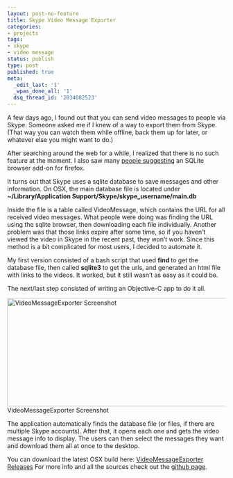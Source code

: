 ```yaml
---
layout: post-no-feature
title: Skype Video Message Exporter
categories:
- projects
tags:
- skype
- video message
status: publish
type: post
published: true
meta:
  _edit_last: '1'
  _wpas_done_all: '1'
  dsq_thread_id: '2034082523'
---
```

A few days ago, I found out that you can send video messages to people via Skype. Someone asked me if I knew of a way to export them from Skype. (That way you can watch them while offline, back them up for later, or whatever else you might want to do.)

After searching around the web for a while, I realized that there is no such feature at the moment. I also saw many <a href="http://community.skype.com/t5/Windows-desktop-client/Save-a-received-Video-Message/td-p/1716649">people suggesting</a> an SQLite browser add-on for firefox.

It turns out that Skype uses a sqlite database to save messages and other information. On OSX, the main database file is located under <strong>~/Library/Application Support/Skype/skype_username/main.db</strong>

Inside the file is a table called VideoMessage, which contains the URL for all received video messages. What people were doing was finding the URL using the sqlite browser, then downloading each file individually. Another problem was that those links expire after some time, so if you haven’t viewed the video in Skype in the recent past, they won’t work. Since this method is a bit complicated for most users, I decided to automate it.

My first version consisted of a bash script that used <b>find </b>to get the database file, then called <b>sqlite3 </b>to get the urls, and generated an html file with links to the videos. It worked, but it still wasn’t as easy as it could be.

The next/last step consisted of writing an Objective-C app to do it all.

<a href="http://162.243.232.167/wp-content/uploads/2013/12/Screen-Shot-2013-12-07-at-4.28.34-PM.png"><img class="size-large wp-image-411 " title="VideoMessageExporter Screenshot" alt="VideoMessageExporter Screenshot" src="http://162.243.232.167/wp-content/uploads/2013/12/Screen-Shot-2013-12-07-at-4.28.34-PM-640x249.png" width="640" height="249" /></a> VideoMessageExporter Screenshot

The application automatically finds the database file (or files, if there are multiple Skype accounts). After that, it opens each one and gets the video message info to display. The users can then select the messages they want and download them all at once to the desktop.

You can download the latest OSX build here: <a href="https://github.com/alvarop/VideoMessageExporter/releases">VideoMessageExporter Releases</a>
For more info and all the sources check out the <a href="https://github.com/alvarop/VideoMessageExporter">github page</a>.

